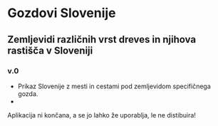 # Gozdovi Slovenije
## Zemljevidi različnih vrst dreves in njihova rastišča v Sloveniji

### v.0
* Prikaz Slovenije z mesti in cestami pod zemljevidom specifičnega gozda.
* 


Aplikacija ni končana, a se jo lahko že uporablja, le ne distibuira!

